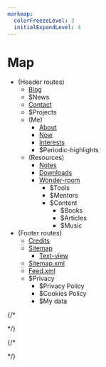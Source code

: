 ```yaml
---
markmap:
  colorFreezeLevel: 3
  initialExpandLevel: 4
---
```


# Map
- (Header routes) 
  - [Blog](/blog)
  - $News
  - [Contact](/contact)
  - $Projects
  - (Me)
    - [About](/about)
    - [Now](/now)
    - [Interests](/interests)
    - $Periodic-highlights
  - (Resources)
    - [Notes](/process.env.NOTES_WEBSITE_URL)
    - [Downloads](/downloads)
    - [Wonder-room](/Wonder-room)
      - $Tools
      - $Mentors
      - $Content
        - $Books
        - $Articles
        - $Music
- (Footer routes)
  - [Credits](/credits)
  - [Sitemap](/sitemap)
    - [Text-view](/sitemap/text-view)
  - [Sitemap.xml](/sitemap.xml)
  - [Feed.xml](/feed.xml)
  - $Privacy
    - $Privacy Policy
    - $Cookies Policy
    - $My data

{/*  
<!-- - (Secret routes)
  - ^You-won
  - Work-in-progress
  - $Password-protected -->
*/}

{/*  
  <!-- use markmap to see this better -->
  <!-- Legend: 
    ^ to complete (even though most pages need a design upgrade anyway xO)
    $ to create
  -->
*/}